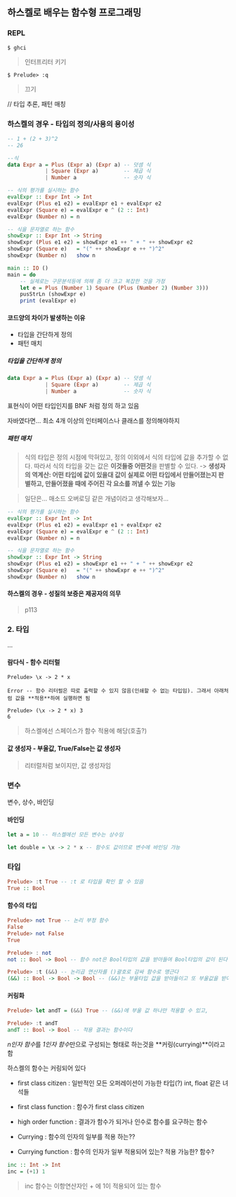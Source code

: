 ## 하스켈로 배우는 함수형 프로그래밍

### REPL

```
$ ghci
```
> 인터프리터 키기

```
$ Prelude> :q
```
> 끄기

// 타입 추론, 패턴 매칭


### 하스켈의 경우 - 타입의 정의/사용의 용이성

```haskell
-- 1 + (2 + 3)^2
-- 26

--식
data Expr a = Plus (Expr a) (Expr a) -- 덧셈 식
            | Square (Expr a)        -- 제곱 식
            | Number a               -- 숫자 식

-- 식의 평가를 실시하는 함수
evalExpr :: Expr Int -> Int
evalExpr (Plus e1 e2) = evalExpr e1 + evalExpr e2
evalExpr (Square e) = evalExpr e ^ (2 :: Int)
evalExpr (Number n) = n

-- 식을 문자열로 하는 함수
showExpr :: Expr Int -> String
showExpr (Plus e1 e2) = showExpr e1 ++ " + " ++ showExpr e2
showExpr (Square e)   = "(" ++ showExpr e ++ ")^2"
showExpr (Number n)   show n

main :: IO ()
main = do
	-- 실제로는 구문분석등에 의해 좀 더 크고 복잡한 것을 가정
	let e = Plus (Number 1) Square (Plus (Number 2) (Number 3)))
	pusStrLn (showExpr e)
	print (evalExpr e)

```

#### 코드양의 차이가 발생하는 이유

* 타입을 간단하게 정의
* 패턴 매치

##### 타입을 간단하게 정의

```haskell
data Expr a = Plus (Expr a) (Expr a) -- 덧셈 식
            | Square (Expr a)        -- 제곱 식
            | Number a               -- 숫자 식
```

표현식이 어떤 타입인지를 BNF 처럼 정의 하고 있음 

자바였다면... 최소 4개 이상의 인터페이스나 클래스를 정의해야하지


##### 패턴 매치

> 식의 타입은 정의 시점에 막혀있고, 정의 이외에서 식의 타입에 값을 추가할 수 없다. 따라서 식의 타입을 갖는 값은 **이것들중 어떤것**을 판별할 수 있다. -> **생성자의 역계산: 어떤 타입에 값이 있을대 값이 실제로 어떤 타입에서 만들어졌는지 판별하고, 만들어졌을 때에 주어진 각 요소를 꺼낼 수 있는 기능** 

> 일단은... 매소드 오버로딩 같은 개념이라고 생각해보자...

```haskell
-- 식의 평가를 실시하는 함수
evalExpr :: Expr Int -> Int
evalExpr (Plus e1 e2) = evalExpr e1 + evalExpr e2
evalExpr (Square e) = evalExpr e ^ (2 :: Int)
evalExpr (Number n) = n

-- 식을 문자열로 하는 함수
showExpr :: Expr Int -> String
showExpr (Plus e1 e2) = showExpr e1 ++ " + " ++ showExpr e2
showExpr (Square e)   = "(" ++ showExpr e ++ ")^2"
showExpr (Number n)   show n
```


#### 하스켈의 경우 - 성질의 보증은 제공자의 의무

> p113


### 2. 타입

...

#### 람다식 - 함수 리터럴

```
Prelude> \x -> 2 * x

Error -- 함수 리터럴은 따로 출력할 수 있지 않음(인쇄할 수 없는 타입임). 그래서 아래처럼 값을 **적용**하여 실행하면 됨

Prelude> (\x -> 2 * x) 3
6
```

> 하스켈에선 스페이스가 함수 적용에 해당(호출?) 
> 

#### 값 생성자 - 부울값, True/False는 값 생성자

> 리터럴처럼 보이지만, 값 생성자임


### 변수 

변수, 상수, 바인딩

#### 바인딩

```haskell
let a = 10 -- 하스켈에선 모든 변수는 상수임

let double = \x -> 2 * x -- 함수도 값이므로 변수에 바인딩 가능
```

### 타입

```haskell
Prelude> :t True -- :t 로 타입을 확인 할 수 있음
True :: Bool
```

#### 함수의 타입

```haskell
Prelude> not True -- 논리 부정 함수
False
Prelude> not False
True

Prelude> : not
not :: Bool -> Bool -- 함수 not은 Bool타입의 값을 받아들여 Bool타입의 값이 된다
```

```haskell
Prelude> :t (&&) -- 논리곱 연산자를 ()괄호로 감싸 함수로 맹근다
(&&) :: Bool -> Bool -> Bool -- (&&)는 부울타입 값을 받아들이고 또 부울값을 받아들여 부울값이 된다.(커링)
```

#### 커링화

```haskell
Prelude> let andT = (&&) True -- (&&)에 부울 값 하나만 적용할 수 있고,

Prelude> :t andT
andT :: Bool -> Bool -- 적용 결과는 함수이다
```

*n인자 함수*를 *1인자 함수*만으로 구성되는 형태로 하는것을 **커링(currying)**이라고 함

하스켈의 함수는 커링되어 있다




* first class citizen : 일반적인 모든 오퍼레이션이 가능한 타입(?) int, float 같은 녀석들

* first class function : 함수가 first class citizen

* high order function : 결과가 함수가 되거나 인수로 함수를 요구하는 함수

* Currying : 함수의 인자의 일부를 적용 하는??

* Currying function : 함수의 인자가 일부 적용되어 있는? 적용 가능한? 함수?

```haskell
inc :: Int -> Int
inc = (+1) 1
```
> inc 함수는 이항연산자인 + 에 1이 적용되어 있는 함수

